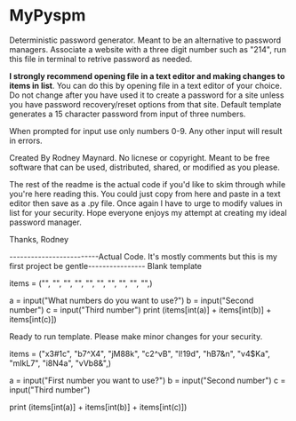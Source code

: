 # MyPyspm
Deterministic password generator. Meant to be an alternative to password managers. Associate a website with a three digit number such as "214", run this file in terminal to retrive password as needed.

**I strongly recommend opening file in a text editor and making changes to items in list**. You can do this by opening file in a text editor of your choice. Do not change after you have used it to create a password for a site unless you have password recovery/reset options from that site. Default template generates a 15 character password from input of three numbers. 

When prompted for input use only numbers 0-9. Any other input will result in errors. 

Created By Rodney Maynard. No licnese or copyright. Meant to be free software that can be used, distributed, shared, or modified as you please. 

The rest of the readme is the actual code if you'd like to skim through while you're here reading this. You could just copy from here and paste in a text editor then save as a .py file. Once again I have to urge to modify values in list for your security. Hope everyone enjoys my attempt at creating my ideal password manager. 

Thanks,
Rodney

-------------------------Actual Code. It's mostly comments but this is my first project be gentle----------------
Blank template


items = ("", "", "", "", "", "", "", "", "", "",)

a = input("What numbers do you want to use?")
b = input("Second number")
c = input("Third number")
print (items[int(a)] + items[int(b)] + items[int(c)])


Ready to run template. Please make minor changes for your security.


items = ("x3#1c", "b7^X4", "jM88k", "c2^vB", "l!19d", "hB7&n", "v4$Ka",
 "mIkL7", "i8N4a", "vVb8&",)

a = input("First number you want to use?")
b = input("Second number")
c = input("Third number")

print (items[int(a)] + items[int(b)] + items[int(c)])

